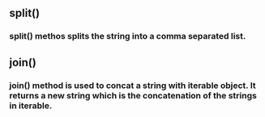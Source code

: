 ## split() 

### split() methos splits the string into a comma separated list.


## join()

###  join() method is used to concat a string with iterable object. It returns a new string which is the concatenation of the strings in iterable.
